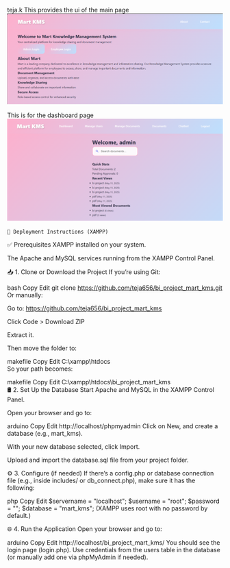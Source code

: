  teja.k
 This provides the ui of the main page
![Main Page](images/image1.png)

This is for the dashboard page
![dashboard page](images/image2.png)


    🚀 Deployment Instructions (XAMPP)
✅ Prerequisites
XAMPP installed on your system.

The Apache and MySQL services running from the XAMPP Control Panel.

📥 1. Clone or Download the Project
If you’re using Git:

bash
Copy
Edit
git clone https://github.com/teja656/bi_project_mart_kms.git
Or manually:

Go to: https://github.com/teja656/bi_project_mart_kms

Click Code > Download ZIP

Extract it.

Then move the folder to:

makefile
Copy
Edit
C:\xampp\htdocs\
So your path becomes:

makefile
Copy
Edit
C:\xampp\htdocs\bi_project_mart_kms\
🛢️ 2. Set Up the Database
Start Apache and MySQL in the XAMPP Control Panel.

Open your browser and go to:

arduino
Copy
Edit
http://localhost/phpmyadmin
Click on New, and create a database (e.g., mart_kms).

With your new database selected, click Import.

Upload and import the database.sql file from your project folder.

⚙️ 3. Configure (if needed)
If there’s a config.php or database connection file (e.g., inside includes/ or db_connect.php), make sure it has the following:

php
Copy
Edit
$servername = "localhost";
$username = "root";
$password = "";
$database = "mart_kms";
(XAMPP uses root with no password by default.)

🌐 4. Run the Application
Open your browser and go to:

arduino
Copy
Edit
http://localhost/bi_project_mart_kms/
You should see the login page (login.php). Use credentials from the users table in the database (or manually add one via phpMyAdmin if needed).
